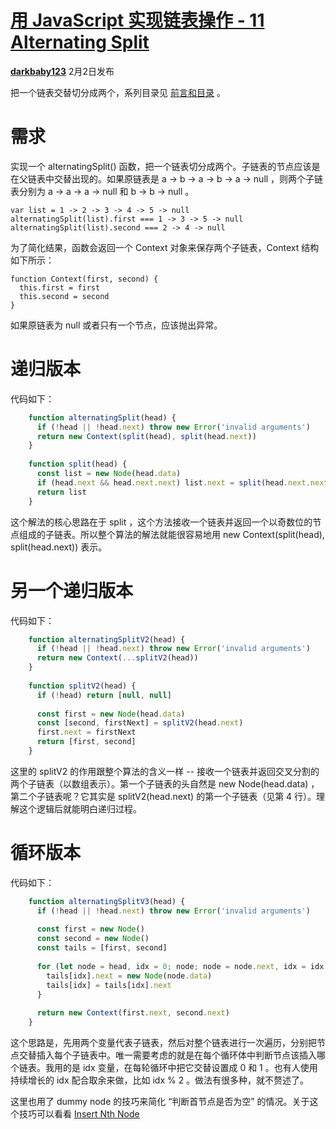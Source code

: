 # [用 JavaScript 实现链表操作 - 11 Alternating Split][0]

[**darkbaby123**][4] 2月2日发布 


把一个链表交替切分成两个，系列目录见 [前言和目录][5] 。

# 需求

实现一个 alternatingSplit() 函数，把一个链表切分成两个。子链表的节点应该是在父链表中交替出现的。如果原链表是 a -> b -> a -> b -> a -> null ，则两个子链表分别为 a -> a -> a -> null 和 b -> b -> null 。

    var list = 1 -> 2 -> 3 -> 4 -> 5 -> null
    alternatingSplit(list).first === 1 -> 3 -> 5 -> null
    alternatingSplit(list).second === 2 -> 4 -> null

为了简化结果，函数会返回一个 Context 对象来保存两个子链表，Context 结构如下所示：

    function Context(first, second) {
      this.first = first
      this.second = second
    }

如果原链表为 null 或者只有一个节点，应该抛出异常。

# 递归版本

代码如下：
```js
    function alternatingSplit(head) {
      if (!head || !head.next) throw new Error('invalid arguments')
      return new Context(split(head), split(head.next))
    }
    
    function split(head) {
      const list = new Node(head.data)
      if (head.next && head.next.next) list.next = split(head.next.next)
      return list
    }
```
这个解法的核心思路在于 split ，这个方法接收一个链表并返回一个以奇数位的节点组成的子链表。所以整个算法的解法就能很容易地用 new Context(split(head), split(head.next)) 表示。

# 另一个递归版本

代码如下：
```js
    function alternatingSplitV2(head) {
      if (!head || !head.next) throw new Error('invalid arguments')
      return new Context(...splitV2(head))
    }
    
    function splitV2(head) {
      if (!head) return [null, null]
    
      const first = new Node(head.data)
      const [second, firstNext] = splitV2(head.next)
      first.next = firstNext
      return [first, second]
    }
```
这里的 splitV2 的作用跟整个算法的含义一样 -- 接收一个链表并返回交叉分割的两个子链表（以数组表示）。第一个子链表的头自然是 new Node(head.data) ，第二个子链表呢？它其实是 splitV2(head.next) 的第一个子链表（见第 4 行）。理解这个逻辑后就能明白递归过程。

# 循环版本

代码如下：
```js
    function alternatingSplitV3(head) {
      if (!head || !head.next) throw new Error('invalid arguments')
    
      const first = new Node()
      const second = new Node()
      const tails = [first, second]
    
      for (let node = head, idx = 0; node; node = node.next, idx = idx ? 0 : 1) {
        tails[idx].next = new Node(node.data)
        tails[idx] = tails[idx].next
      }
    
      return new Context(first.next, second.next)
    }
```
这个思路是，先用两个变量代表子链表，然后对整个链表进行一次遍历，分别把节点交替插入每个子链表中。唯一需要考虑的就是在每个循环体中判断节点该插入哪个链表。我用的是 idx 变量，在每轮循环中把它交替设置成 0 和 1 。也有人使用持续增长的 idx 配合取余来做，比如 idx % 2 。做法有很多种，就不赘述了。

这里也用了 dummy node 的技巧来简化 “判断首节点是否为空” 的情况。关于这个技巧可以看看 [Insert Nth Node][6]

[0]: /a/1190000008239747
[1]: /t/%E7%AE%97%E6%B3%95/blogs
[2]: /t/%E9%93%BE%E8%A1%A8/blogs
[3]: /t/javascript/blogs
[4]: /u/darkbaby123
[5]: https://segmentfault.com/a/1190000007543189
[6]: https://segmentfault.com/a/1190000007800288